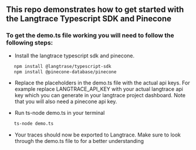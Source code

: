## This repo demonstrates how to get started with the Langtrace Typescript SDK and Pinecone

### To get the demo.ts file working you will need to follow the following steps:

*  Install the langtrace typescript sdk and pinecone.
```sh
   npm install @langtrase/typescript-sdk
   npm install @pinecone-database/pinecone
```

* Replace the placeholders in the demo.ts file with the actual api keys. For example replace LANGTRACE_API_KEY with your actual langtrace api key which you can generate in your langtrace project dashboard. Note that you will also need a pinecone api key.

* Run ts-node demo.ts in your terminal

```sh
   ts-node demo.ts
```
* Your traces should now be exported to Langtrace. Make sure to look through the demo.ts file to for a better understanding